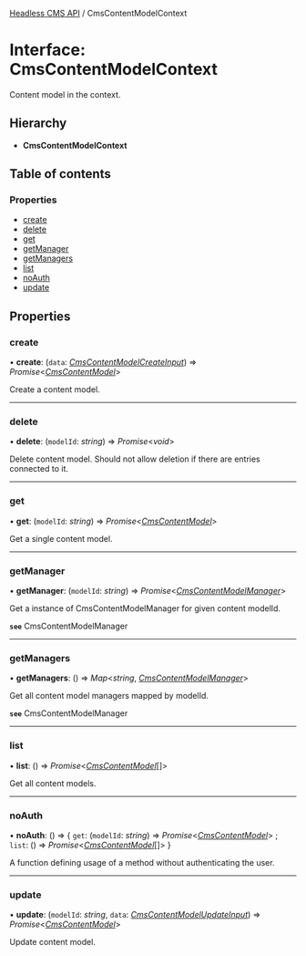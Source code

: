 [Headless CMS API](../index) / CmsContentModelContext

# Interface: CmsContentModelContext

Content model in the context.

## Hierarchy

* **CmsContentModelContext**

## Table of contents

### Properties

- [create](cmscontentmodelcontext.md#create)
- [delete](cmscontentmodelcontext.md#delete)
- [get](cmscontentmodelcontext.md#get)
- [getManager](cmscontentmodelcontext.md#getmanager)
- [getManagers](cmscontentmodelcontext.md#getmanagers)
- [list](cmscontentmodelcontext.md#list)
- [noAuth](cmscontentmodelcontext.md#noauth)
- [update](cmscontentmodelcontext.md#update)

## Properties

### create

• **create**: (`data`: [*CmsContentModelCreateInput*](cmscontentmodelcreateinput.md)) => *Promise*<[*CmsContentModel*](cmscontentmodel.md)\>

Create a content model.

___

### delete

• **delete**: (`modelId`: *string*) => *Promise*<*void*\>

Delete content model. Should not allow deletion if there are entries connected to it.

___

### get

• **get**: (`modelId`: *string*) => *Promise*<[*CmsContentModel*](cmscontentmodel.md)\>

Get a single content model.

___

### getManager

• **getManager**: (`modelId`: *string*) => *Promise*<[*CmsContentModelManager*](cmscontentmodelmanager.md)\>

Get a instance of CmsContentModelManager for given content modelId.

**`see`** CmsContentModelManager

___

### getManagers

• **getManagers**: () => *Map*<*string*, [*CmsContentModelManager*](cmscontentmodelmanager.md)\>

Get all content model managers mapped by modelId.

**`see`** CmsContentModelManager

___

### list

• **list**: () => *Promise*<[*CmsContentModel*](cmscontentmodel.md)[]\>

Get all content models.

___

### noAuth

• **noAuth**: () => { `get`: (`modelId`: *string*) => *Promise*<[*CmsContentModel*](cmscontentmodel.md)\> ; `list`: () => *Promise*<[*CmsContentModel*](cmscontentmodel.md)[]\>  }

A function defining usage of a method without authenticating the user.

___

### update

• **update**: (`modelId`: *string*, `data`: [*CmsContentModelUpdateInput*](cmscontentmodelupdateinput.md)) => *Promise*<[*CmsContentModel*](cmscontentmodel.md)\>

Update content model.
